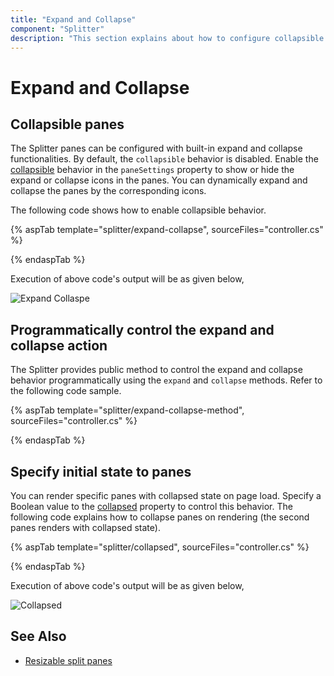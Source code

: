 ```yaml
---
title: "Expand and Collapse"
component: "Splitter"
description: "This section explains about how to configure collapsible splitter panes, which helps to do expand and collapse action dynamically."
---
```


# Expand and Collapse

## Collapsible panes

The Splitter panes can be configured with built-in expand and collapse functionalities. By default, the `collapsible` behavior is disabled. Enable the [collapsible](https://help.syncfusion.com/cr/aspnetcore-js2/Syncfusion.EJ2.Layouts.Splitter.html#Syncfusion_EJ2_Layouts_Splitter_PaneSettings) behavior in the `paneSettings` property to show or hide the expand or collapse icons in the panes. You can dynamically expand and collapse the panes by the corresponding icons.

The following code shows how to enable collapsible behavior.

{% aspTab template="splitter/expand-collapse", sourceFiles="controller.cs" %}

{% endaspTab %}

Execution of above code's output will be as given below,

![Expand Collaspe](./images/expand-collapse.png)

## Programmatically control the expand and collapse action

The Splitter provides public method to control the expand and collapse behavior programmatically using the `expand` and `collapse` methods. Refer to the following code sample.

{% aspTab template="splitter/expand-collapse-method", sourceFiles="controller.cs" %}

{% endaspTab %}

## Specify initial state to panes

You can render specific panes with collapsed state on page load. Specify a Boolean value to the [collapsed](https://help.syncfusion.com/cr/aspnetcore-js2/Syncfusion.EJ2.Layouts.Splitter.html#Syncfusion_EJ2_Layouts_Splitter_PaneSettings) property to control this behavior. The following code explains how to collapse panes on rendering (the second panes renders with collapsed state).

{% aspTab template="splitter/collapsed", sourceFiles="controller.cs" %}

{% endaspTab %}

Execution of above code's output will be as given below,

![Collapsed](./images/collapsed.png)

## See Also

* [Resizable split panes](./resizing)